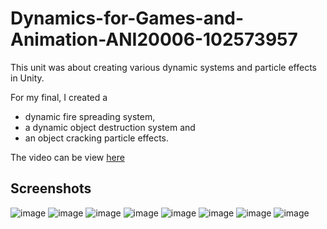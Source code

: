 # Dynamics-for-Games-and-Animation-ANI20006-102573957
This unit was about creating various dynamic systems and particle effects in Unity.

For my final, I created a 
- dynamic fire spreading system, 
- a dynamic object destruction system and 
- an object cracking particle effects.

The video can be view [here](https://youtu.be/TUPHnklNPrQ)

## Screenshots
![image](https://user-images.githubusercontent.com/53892067/204210686-adbdfb5c-cfa6-4e19-b11e-fe370f7b8c84.png)
![image](https://user-images.githubusercontent.com/53892067/204210534-c9205f15-cac6-4e87-8799-b8d601189090.png)
![image](https://user-images.githubusercontent.com/53892067/204210705-a60217ab-5f2b-47ad-9dc6-edc07b10f97a.png)
![image](https://user-images.githubusercontent.com/53892067/204210778-fa40e2b2-c9d3-442c-bedd-f06ce2e0c247.png)
![image](https://user-images.githubusercontent.com/53892067/204210823-96df8a41-38f0-4cfc-8cc6-a13f083f68e3.png)
![image](https://user-images.githubusercontent.com/53892067/204210927-548c54c7-ef1a-4285-b024-484825275877.png)
![image](https://user-images.githubusercontent.com/53892067/204210974-0a5f6b5d-a785-46a9-a1a0-2729a6d478e2.png)
![image](https://user-images.githubusercontent.com/53892067/204210995-3eb07869-c64a-4b52-a44b-703524aa0672.png)

